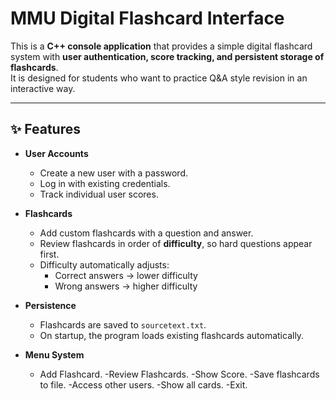 # MMU Digital Flashcard Interface

This is a **C++ console application** that provides a simple digital flashcard system with **user authentication, score tracking, and persistent storage of flashcards**.  
It is designed for students who want to practice Q&A style revision in an interactive way.

---

## ✨ Features
- **User Accounts**
  - Create a new user with a password.
  - Log in with existing credentials.
  - Track individual user scores.

- **Flashcards**
  - Add custom flashcards with a question and answer.
  - Review flashcards in order of **difficulty**, so hard questions appear first.
  - Difficulty automatically adjusts:
    - Correct answers → lower difficulty  
    - Wrong answers → higher difficulty  

- **Persistence**
  - Flashcards are saved to `sourcetext.txt`.
  - On startup, the program loads existing flashcards automatically.

- **Menu System**
  - Add Flashcard.
  -Review Flashcards.
  -Show Score.
  -Save flashcards to file.
  -Access other users.
  -Show all cards.
  -Exit.
